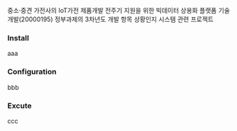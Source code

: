 중소·중견 가전사의 IoT가전 제품개발 전주기 지원을 위한 빅데이터 상용화 플랫폼 기술 개발(20000195) 정부과제의 3차년도 개발 항목 상황인지 시스템 관련 프로젝트

### Install
aaa
### Configuration
bbb
### Excute
ccc
